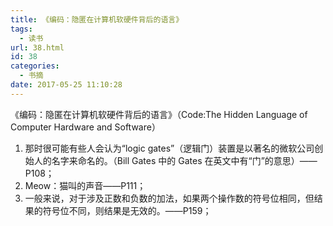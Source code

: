 ```yaml
---
title: 《编码：隐匿在计算机软硬件背后的语言》
tags:
  - 读书
url: 38.html
id: 38
categories:
  - 书摘
date: 2017-05-25 11:10:28
---
```


《编码：隐匿在计算机软硬件背后的语言》（Code:The Hidden Language of Computer Hardware and Software）

1.  那时很可能有些人会认为“logic gates”（逻辑门）装置是以著名的微软公司创始人的名字来命名的。（Bill Gates 中的 Gates 在英文中有“门”的意思）——P108；
2.  Meow：猫叫的声音——P111；
3.  一般来说，对于涉及正数和负数的加法，如果两个操作数的符号位相同，但结果的符号位不同，则结果是无效的。——P159；